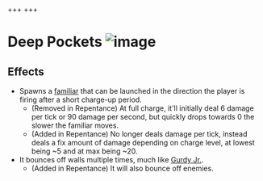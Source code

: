 +++
+++

 # Deep Pockets ![image](/image/Deep_Pockets.png) 


Effects
---------


* Spawns a [familiar](/wiki/Familiar "Familiar") that can be launched in the direction the player is firing after a short charge-up period.
	+ (Removed in Repentance) At full charge, it'll initially deal 6 damage per tick or 90 damage per second, but quickly drops towards 0 the slower the familiar moves.
	+ (Added in Repentance) No longer deals damage per tick, instead deals a fix amount of damage depending on charge level, at lowest being ~5 and at max being ~20.
* It bounces off walls multiple times, much like [Gurdy Jr.](/wiki/Gurdy_Jr. "Gurdy Jr.").
	+ (Added in Repentance) It will also bounce off enemies.


